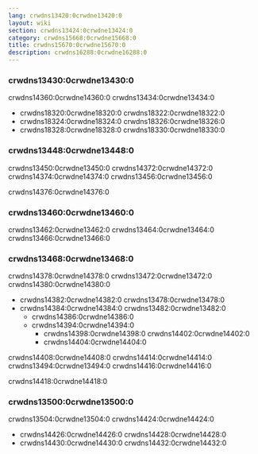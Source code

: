 ```yaml
---
lang: crwdns13420:0crwdne13420:0
layout: wiki
section: crwdns13424:0crwdne13424:0
category: crwdns15668:0crwdne15668:0
title: crwdns15670:0crwdne15670:0
description: crwdns16288:0crwdne16288:0
---
```


### crwdns13430:0crwdne13430:0

crwdns14360:0crwdne14360:0 crwdns13434:0crwdne13434:0

- crwdns18320:0crwdne18320:0 crwdns18322:0crwdne18322:0
- crwdns18324:0crwdne18324:0 crwdns18326:0crwdne18326:0
- crwdns18328:0crwdne18328:0 crwdns18330:0crwdne18330:0

### crwdns13448:0crwdne13448:0

crwdns13450:0crwdne13450:0 crwdns14372:0crwdne14372:0 crwdns14374:0crwdne14374:0 crwdns13456:0crwdne13456:0

crwdns14376:0crwdne14376:0

### crwdns13460:0crwdne13460:0

crwdns13462:0crwdne13462:0 crwdns13464:0crwdne13464:0 crwdns13466:0crwdne13466:0

### crwdns13468:0crwdne13468:0

crwdns14378:0crwdne14378:0 crwdns13472:0crwdne13472:0 crwdns14380:0crwdne14380:0

- crwdns14382:0crwdne14382:0 crwdns13478:0crwdne13478:0
- crwdns14384:0crwdne14384:0 crwdns13482:0crwdne13482:0
  - crwdns14386:0crwdne14386:0
  - crwdns14394:0crwdne14394:0
    - crwdns14398:0crwdne14398:0 crwdns14402:0crwdne14402:0
    - crwdns14404:0crwdne14404:0

crwdns14408:0crwdne14408:0 crwdns14414:0crwdne14414:0 crwdns13494:0crwdne13494:0 crwdns14416:0crwdne14416:0

crwdns14418:0crwdne14418:0

### crwdns13500:0crwdne13500:0
crwdns13504:0crwdne13504:0 crwdns14424:0crwdne14424:0

- crwdns14426:0crwdne14426:0 crwdns14428:0crwdne14428:0
- crwdns14430:0crwdne14430:0 crwdns14432:0crwdne14432:0
